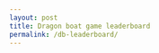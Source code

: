 ```yaml
---
layout: post
title: Dragon boat game leaderboard
permalink: /db-leaderboard/
---
```

<style type="text/css">
.dreamloLBTable { border-collapse:collapse;text-align:center;width: 200px; }
.dreamloLBTable th { border-bottom: 1px solid #EEEEEE;font-weight:bold;margin:0;padding:4px; }
.dreamloLBTable td { border-bottom: 1px solid#EEEEEE;margin:0;padding:4px; }
</style>

<script src="https://www.dreamlo.com/lb/5cfd6f693ebb3b1870b8808e/js" type="text/javascript"></script>
